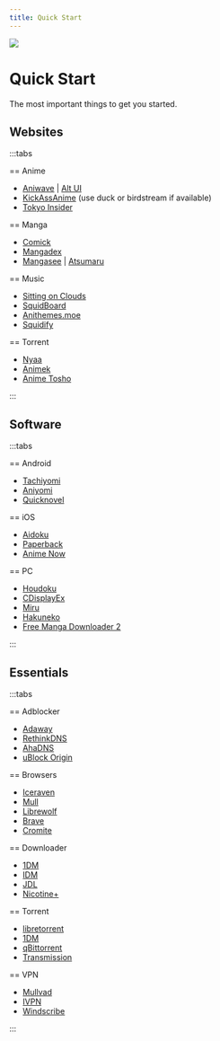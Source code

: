 ```yaml
---
title: Quick Start
---
```


![](https://cdn.apollo.moe/img/qs.png)

# Quick Start

The most important things to get you started.

## Websites

:::tabs

== Anime

- [Aniwave](https://aniwave.to/home) | [Alt UI](https://9animehq.to/home)
  <Badge text="formerly 9anime"/>
- [KickAssAnime](https://kickassanime.am/) (use duck or birdstream if available)
- [Tokyo Insider](https://www.tokyoinsider.com/) <Badge type="info" text="DDL" />

== Manga

- [Comick](https://comick.app/home)
- [Mangadex](https://mangadex.org/)
- [Mangasee](https://mangasee123.com/) | [Atsumaru](https://atsu.moe/)

== Music

- [Sitting on Clouds](https://www.sittingonclouds.net/) <Badge type="info" text="DDL" />
- [SquidBoard](https://www.squid-board.org/) <Badge text="Alt" link="https://sqb.moe/" />
  <Badge type="info" text="DDL" /> <Badge type="info" text="Needs account" />
- [Anithemes.moe](https://animethemes.moe/) <Badge type="info" text="stream" />
- [Squidify](https://www.squidify.org/) <Badge type="info" text="stream" />

== Torrent

- [Nyaa](https://nyaa.si/)
- [Animek](https://animek.fun/)
- [Anime Tosho](https://animetosho.org/)

:::

## Software

:::tabs 

== Android

- [Tachiyomi](https://github.com/tachiyomiorg/tachiyomi/)
  <Badge icon="globe" text="Web" link="https://tachiyomi.org/"/>
  <Badge icon="repo-forked" text="Forks" link="https://tachiyomi.org/forks/" />
  <Badge type="info" text="Manga" />
- [Aniyomi](https://github.com/jmir1/aniyomi-mpv-beta) <Badge type="info" text="Anime" />
  <Badge type="info" text="Manga" />
- [Quicknovel](https://github.com/LagradOst/QuickNovel) <Badge type="info" text="LN" />

== iOS

- [Aidoku](https://github.com/Aidoku/Aidoku) <Badge type="info" text="Manga" />
- [Paperback](https://github.com/Paperback-iOS/app) <Badge type="info" text="Manga" />
- [Anime Now](https://github.com/AnimeNow-Team/AnimeNow) <Badge type="info" text="Anime" />

== PC

- [Houdoku](https://github.com/xgi/houdoku) <Badge type="info" text="Manga" />
- [CDisplayEx](https://www.cdisplayex.com/) <Badge type="info" text="Manga" />
- [Miru](https://github.com/ThaUnknown/miru/) <Badge type="info" text="Anime" />
- [Hakuneko](https://github.com/manga-download/hakuneko) <Badge type="info" text="Downloader" />
  <Badge type="info" text="Anime" /> <Badge type="info" text="Manga" />
- [Free Manga Downloader 2](https://github.com/dazedcat19/FMD2)
  <Badge type="info" text="Downloader" /> <Badge type="info" text="Manga" />

:::

## Essentials

:::tabs

== Adblocker

- [Adaway](https://adaway.org/) <Badge type="info" text="Android" />
- [RethinkDNS](https://rethinkdns.com/) <Badge type="info" text="Android" />
- [AhaDNS](https://blitz-setup.ahadns.com/) <Badge type="info" text="iOS" />
- [uBlock Origin](https://ublockorigin.com/) <Badge type="info" text="Browser" />

== Browsers

- [Iceraven](https://github.com/fork-maintainers/iceraven-browser)
  <Badge type="info" text="Android" />
- [Mull](https://github.com/Divested-Mobile/Mull-Fenix) <Badge type="info" text="Android" />
- [Librewolf](https://librewolf.net/) <Badge type="info" text="Windows" />
  <Badge type="info" text="Linux" /> <Badge type="info" text="MacOS" />
- [Brave](https://brave.com/) <Badge type="info" text="Android" /> <Badge type="info" text="iOS" />
  <Badge type="info" text="Windows" /> <Badge type="info" text="Linux" />
  <Badge type="info" text="MacOS" />
- [Cromite](https://github.com/uazo/cromite) <Badge type="info" text="Android" />

== Downloader

- [1DM](https://play.google.com/store/apps/details?id=idm.internet.download.manager&hl=en&gl=US)
  <Badge type="info" text="Android" />
- [IDM](https://www.internetdownloadmanager.com/)
  <Badge text="Activator" link="https://massgrave.dev/idm-activation-script.html" />
  <Badge type="info" text="Windows" />
- [JDL](https://jdownloader.org/) <Badge text="Debloat" link="https://rentry.org/jdownloader2" />
  <Badge type="info" text="Windows" /> <Badge type="info" text="Linux" />
  <Badge type="info" text="MacOS" />
- [Nicotine+](https://nicotine-plus.org/) <Badge type="info" text="p2p" />
  <Badge type="info" text="Windows" /> <Badge type="info" text="Linux" />
  <Badge type="info" text="MacOS" />

== Torrent

- [libretorrent](https://play.google.com/store/apps/details?id=org.proninyaroslav.libretorrent)
  <Badge type="info" text="Android" />
- [1DM](https://play.google.com/store/apps/details?id=idm.internet.download.manager&hl=en&gl=US)
  <Badge type="info" text="Android" />
- [qBittorrent](https://www.qbittorrent.org/)
  <Badge text="Enhanced" link="https://github.com/c0re100/qBittorrent-Enhanced-Edition" />
  <Badge text="Dark theme" link="https://github.com/maboroshin/qBittorrentDarktheme" />
  <Badge type="info" text="Windows" /> <Badge type="info" text="Linux" />
  <Badge type="info" text="MacOS" />
- [Transmission](https://transmissionbt.com/) <Badge type="info" text="Windows" />
  <Badge type="info" text="Linux" /> <Badge type="info" text="MacOS" />

== VPN

- [Mullvad](https://mullvad.net/) <Badge type="info" text="Paid" />
- [IVPN](https://www.ivpn.net/) <Badge type="info" text="Paid" />
- [Windscribe](https://windscribe.com/) <Badge type="info" text="Freemium" />

:::
